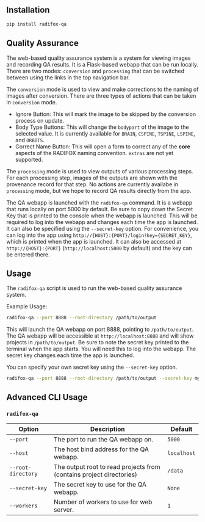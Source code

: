 ## Installation
```bash
pip install radifox-qa
```

## Quality Assurance
The web-based quality assurance system is a system for viewing images and recording QA results.
It is a Flask-based webapp that can be run locally.
There are two modes: `conversion` and `processing` that can be switched between using the links in the top navigation bar.

The `conversion` mode is used to view and make corrections to the naming of images after conversion.
There are three types of actions that can be taken in `conversion` mode.
- Ignore Button: This will mark the image to be skipped by the conversion process on update.
- Body Type Buttons: This will change the `bodypart` of the image to the selected value. It is currently available for `BRAIN`, `CSPINE`, `TSPINE`, `LSPINE`, and `ORBITS`.
- Correct Name Button: This will open a form to correct any of the **core** aspects of the RADIFOX naming convention. `extras` are not yet supported.

The `processing` mode is used to view outputs of various processing steps.
For each processing step, images of the outputs are shown with the provenance record for that step.
No actions are currently availabe in `processing` mode, but we hope to record QA results directly from the app.

The QA webapp is launched with the `radifox-qa` command.
It is a webapp that runs locally on port 5000 by default.
Be sure to copy down the Secret Key that is printed to the console when the webapp is launched.
This will be required to log into the webapp and changes each time the app is launched.
It can also be specified using the `--secret-key` option.
For convenience, you can log into the app using `http://{HOST}:{PORT}/login?key={SECRET_KEY}`, which is printed when the app is launched.
It can also be accessed at `http://{HOST}:{PORT}` (`http://localhost:5000` by default) and the key can be entered there.

## Usage
The `radifox-qa` script is used to run the web-based quality assurance system.

Example Usage:
```bash
radifox-qa --port 8888 --root-directory /path/to/output
```
This will launch the QA webapp on port 8888, pointing to `/path/to/output`.
The QA webapp will be accessible at `http://localhost:8888` and will show projects in `/path/to/output`.
Be sure to note the secret key printed to the terminal when the app starts.
You will need this to log into the webapp.
The secret key changes each time the app is launched.

You can specify your own secret key using the `--secret-key` option.

```bash
radifox-qa --port 8888 --root-directory /path/to/output --secret-key my-secret-key
```

## Advanced CLI Usage

### `radifox-qa`
| Option             | Description                                                          | Default     |
|--------------------|----------------------------------------------------------------------|-------------|
| `--port`           | The port to run the QA webapp on.                                    | `5000`      |
| `--host`           | The host bind address for the QA webapp.                             | `localhost` |
| `--root-directory` | The output root to read projects from (contains project directories) | `/data`     |
| `--secret-key`     | The secret key to use for the QA webapp.                             | `None`      |
| `--workers`        | Number of workers to use for web server.                             | `1`         |